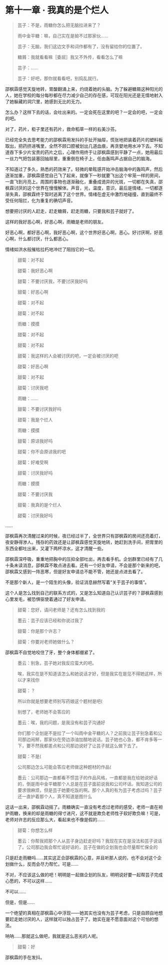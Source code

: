 # 第十一章 · 我真的是个烂人

> 芸子：不是，雨糖你怎么把无脑拉进来了？
> 
> 
> 雨中金平糖：嘛，自己实在是拗不过那家伙……
> 
> 芸子：无脑，我们这边文手和词作都有了，没有留给你的位置了。
> 
> 糖屑：我就看看嘛［委屈］我又不外传，看看怎么了嘛
> 
> 芸子：……
> 
> 芸子：好吧，那你就看看吧，别捣乱就行。
> 

邵枫霖感觉天旋地转，胃酸翻涌上来，灼烧着她的头脑。为了躲避糖屑这种阳光的人，她在学校的每分每秒都在尽力减少自己的存在感，可现在阳光还是无情地射入了她躲藏的洞穴里，她感到无比的无力。

怎么办？这样下去的话，会吐出来的。一定会死在这里的吧？一定会的吧，一定会的吧。

对了，药片，柜子里还有药片，救命稻草一样的右美沙芬。

已经完全失去思考能力的邵枫霖用发抖的手扯开抽屉，慌张地把装着药片的塑料板取出，把药挤进嘴里，全然不顾口腔被划出几道血痕，再贪婪地用水冲下去。不知道吞下多少片宝贵的药片之后，心理作用终于让邵枫霖感到平静了一点，她用最后一丝力气把包装塞回抽屉里，重重倒在椅子上，任由轰鸣声占据自己的脑海。

不知道过了多久，熟悉的药效来了。轻微的晕眩感开始冲击脑海中的轰鸣声，然后逐渐加重，邵枫霖感觉自己飞了起来，就像下一秒就要飞出这个牢笼一样的房间，一直飞到月亮上。周围的事物也逐渐融化，重叠成诡异的光斑，一切都在失真，邵枫霖讨厌的这个世界在慢慢解体。声音，光，温度，意识，最后是情绪，一切都逐渐失真，邵枫霖终于暂时逃离了这个世界。情绪在虚无中激烈地碰撞，直到最终不受任何阻拦，化为重复的确切声音。

想要把讨厌的人赶走，赶走糖屑，赶走雨糖，只要我和芸子就好了。

这样的我好恶心啊，好恶心啊，雨糖是老师的朋友。

好恶心啊，都好恶心啊，我好恶心啊，这个世界好恶心啊，恶心。好讨厌啊，好恶心啊，什么都讨厌，什么都恶心。

情绪如洪水般摧枯拉朽地冲烂了阻挡它的一切。

> 甜菊：对不起
> 
> 
> 甜菊：我好恶心啊
> 
> 甜菊：不要讨厌我，不要讨厌我好吗
> 
> 甜菊：好恶心啊
> 
> 甜菊：对不起
> 
> 甜菊：对不起
> 
> 雨糖：摸摸
> 
> 甜菊：对不起
> 
> 甜菊：对不起
> 
> 甜菊：我这样的人会被讨厌的吧，一定会被讨厌的吧
> 
> 甜菊：好恶心啊
> 
> 甜菊：对不起
> 
> 甜菊：讨厌我吧
> 
> 雨糖：……
> 
> 甜菊：不要讨厌我好吗
> 
> 甜菊：我是个烂人
> 
> 雨糖：摸摸
> 
> 甜菊：原谅我好吗
> 
> 甜菊：你不会原谅我的吧
> 
> 甜菊：好难受啊
> 
> 甜菊：讨厌我好吗
> 
> 雨糖：摸摸
> 
> 甜菊：不要讨厌我
> 
> 甜菊：我真的是个烂人
> 
> 甜菊：讨厌我好吗
> 

……

邵枫霖再次清醒过来的时候，夜已经过半了，全世界只有邵枫霖的房间还亮着灯，夜安静得渗人。残存的药效还是让邵枫霖感觉天旋地转，她赶到洗手间，把胃里的东西全都吐出来，又灌下两杯凉水，这才清醒一些。

邵枫霖深呼吸，重重地把胸中的压抑全部吐出，再去看手机。企划群里已经有了几十条未读消息，邵枫霖不敢点进去看。还有一个好友申请，不会是那个新来的吧，邵枫霖又感到一阵恶寒，但是好友申请总不能不管，她还是点进去看了。

不是那个新人，是一个陌生的头像，验证消息赫然写着“关于芸子的事情”。

这个人是怎么找到自己的联系方式的，又是怎么知道自己认识芸子的？邵枫霖感到心里发毛，被恐惧驱使着通过了好友申请。

> 甜菊：您好，请问老师是？还有怎么找到我的
> 
> 
> 墨云：芸子应该已经和你说过我了
> 
> 甜菊：你是那个许志？
> 
> 甜菊：你要对老师她做什么？
> 

邵枫霖不自觉地咬住了牙，整个身体都绷紧了。

> 墨云：别急，芸子她对我反应蛮大的吧。
> 
> 
> 唉，我实在是不知道该怎么和她说话才好，但是我实在是见不得她这样，所以才来找你
> 
> 甜菊：？
> 
> 所以你就是想要老师别写药娘这个题材是吧(
> 
> 别想了，老师她不会答应的
> 
> 墨云：唉，我的问题，是我没有和芸子沟通好
> 
> 你们那个企划是不是拉了一个叫雨中金平糖的人？之前我让芸子别急着和公司那边闹掰，那家伙在旁边添油加醋地说话。芸子她也心急，都不肯多等一下，要不然我都差点和公司那边说好了让芸子就这么做下去了。
> 
> 甜菊：不是(
> 
> 公司那边怎么可能会答应老师做这种题材的作品(
> 
> 墨云：公司那边一直都看不惯芸子的作品风格，一直都是我在给她说好话的，倒是雨中金平糖那个人总是在芸子面前说我和公司坏话。我知道公司的要求很麻烦，但是芸子她要吃饭的啊。那个人真的有为芸子考虑过吗？芸子还一直护着那个人，真不知道是图什么
> 

这话一出来，邵枫霖动摇了。雨糖确实一直没有考虑过老师的感受，老师一直在袒护雨糖，换来的却是雨糖的得寸进尺，这不就是欺负老师性子软好欺负嘛！可是，老师对许志的反应那么大，看起来也不像是假的……

> 甜菊：你想怎么样
> 
> 
> 墨云：你帮我把那个人从芸子身边赶走好吗？我现在实在是没法和芸子说话了。公司那边我会帮忙说好话的，芸子在做的企划我也会尽量帮忙保全的
> 

只是赶走雨糖吗……其实这正合邵枫霖的心意，并且听那人说的，也不会对这个企划做什么，反而会尽力帮忙。可是……

不对，不应该这么做的吧！明明是一起做企划的队友，明明说好要一起帮芸子完成心愿的，不可以这样……

不可以……

但是，但是……

一个绝望的真相在邵枫霖心中浮现——她其实也没有为芸子考虑，只是自顾自地想要赶走她讨厌的人，这样就可以独占芸子了。她实在是不愿意面对这个可怕的想法。

呐呐……那就这么做吧，我就是这么恶劣的人呢。

> 甜菊：好
> 

邵枫霖的手在发抖。